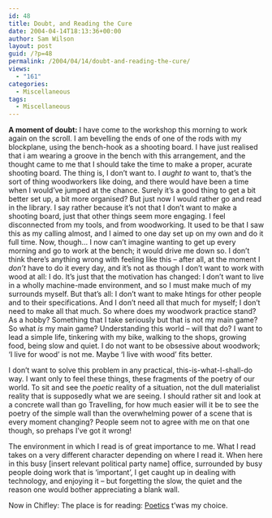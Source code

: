 ```yaml
---
id: 48
title: Doubt, and Reading the Cure
date: 2004-04-14T18:13:36+00:00
author: Sam Wilson
layout: post
guid: /?p=48
permalink: /2004/04/14/doubt-and-reading-the-cure/
views:
  - "161"
categories:
  - Miscellaneous
tags:
  - Miscellaneous
---
```

**A moment of doubt:** I have come to the workshop this morning to work again on the scroll. I am bevelling the ends of one of the rods with my blockplane, using the bench-hook as a shooting board. I have just realised that i am wearing a groove in the bench with this arrangement, and the thought came to me that I should take the time to make a proper, acurate shooting board. The thing is, I don’t want to. I _aught to_ want to, that’s the sort of thing woodworkers like doing, and there would have been a time when I would’ve jumped at the chance. Surely it’s a good thing to get a bit better set up, a bit more organised? But just now I would rather go and read in the library. I say rather because it’s not that I don’t want to make a shooting board, just that other things seem more engaging. I feel disconnected from my tools, and from woodworking. It used to be that I saw this as my calling almost, and I aimed to one day set up on my own and do it full time. Now, though… I now can’t imagine wanting to get up every morning and go to work at the bench; it would drive me down so. I don’t think there’s anything wrong with feeling like this – after all, at the moment I _don’t_ have to do it every day, and it’s not as though I don’t want to work with wood at all: I do. It’s just that the motivation has changed: I don’t want to live in a wholly machine-made environment, and so I must make much of my surrounds myself. But that’s all: I don’t want to make htings for other people and to their specifications. And I don’t need all that much for myself; I don’t need to make all that much. So where does my woodwork practice stand? As a hobby? Something that I take seriously but that is not my main game? So what _is_ my main game? Understanding this world – will that do? I want to lead a simple life, tinkering with my bike, walking to the shops, growing food, being slow and quiet. I do not want to be obsessive about woodwork; ‘I live for wood’ is not me. Maybe ‘I live with wood’ fits better.

I don’t want to solve this problem in any practical, this-is-what-I-shall-do way. I want only to feel these things, these fragments of the poetry of our world. To sit and see the _poetic_ reality of a situation, not the dull materialist reality that is supposedly what we are seeing. I should rather sit and look at a concrete wall than go Travelling, for how much easier will it be to see the poetry of the simple wall than the overwhelming power of a scene that is every moment changing? People seem not to agree with me on that one though, so prehaps I’ve got it wrong!

The environment in which I read is of great importance to me. What I read takes on a very different character depending on where I read it. When here in this busy [insert relevant political party name] office, surrounded by busy people doing work that is ‘important’, I get caught up in dealing with technology, and enjoying it – but forgetting the slow, the quiet and the reason one would bother appreciating a blank wall.

Now in Chifley: The place is for reading: [Poetics](index.php?p=23 "The Poetics of Space, by Gaston Bachelard") t’was my choice.